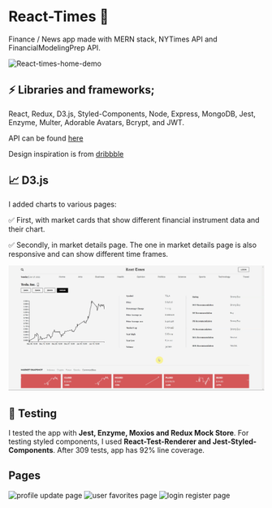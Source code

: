 # React-Times :newspaper:

Finance / News app made with MERN stack, NYTimes API and FinancialModelingPrep
API.

![React-times-home-demo](demo/reactTimes.gif)

## :zap: Libraries and frameworks;

React, Redux, D3.js, Styled-Components, Node, Express, MongoDB, Jest, Enzyme,
Multer, Adorable Avatars, Bcrypt, and JWT.

API can be found [here](https://github.com/urlDev/mern-react-times-api)

Design inspiration is from
[dribbble](https://dribbble.com/shots/11523226-NY-Times)

## :chart_with_upwards_trend: D3.js

I added charts to various pages:

:white_check_mark: First, with market cards that show different financial
instrument data and their chart.

:white_check_mark: Secondly, in market details page. The one in market details
page is also responsive and can show different time frames.

![React-times-chart-demo](demo/reactTimesChart.gif)

## :microscope: Testing

I tested the app with **Jest, Enzyme, Moxios and Redux Mock Store**. For testing
styled components, I used **React-Test-Renderer and Jest-Styled-Components**.
After 309 tests, app has 92% line coverage.

## Pages

<p float="left">
  <img src="https://i.paste.pics/37365506fbd4cf4472495e6895ac92d9.png" width="32.5%" alt='profile update page' />
  <img src="https://i.paste.pics/b12e46504282e9d9b4926e0973310563.png" width="32.5%" alt='user favorites page' /> 
  <img src="https://i.paste.pics/ee9714ddf3d385495e45321f15351189.png" width="32.5%" alt='login register page' />
</p>
